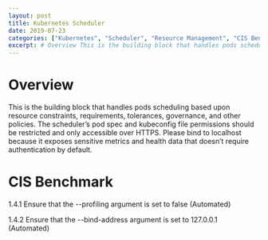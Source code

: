 ```yaml
---
layout: post
title: Kubernetes Scheduler
date: 2019-07-23
categories: ["Kubernetes", "Scheduler", "Resource Management", "CIS Benchmark", "Security Practices", "Pod Scheduling", "Governance", "HTTPS", "Configuration Management"]
excerpt: # Overview This is the building block that handles pods scheduling based upon resource constraints, requirements, tolerances, governance, and other policies. The scheduler
---
```

# Overview

This is the building block that handles pods scheduling based upon resource
constraints, requirements, tolerances, governance, and other policies. The
scheduler’s pod spec and kubeconfig file permissions should be restricted and
only accessible over HTTPS. Please bind to localhost because it exposes
sensitive metrics and health data that doesn’t require authentication by
default.

  

# CIS Benchmark

1.4.1 Ensure that the --profiling argument is set to false (Automated)

1.4.2 Ensure that the --bind-address argument is set to 127.0.0.1 (Automated)


